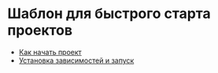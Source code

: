 # Шаблон для быстрого старта проектов

* [Как начать проект](readme/how-to-start-project.md)
* [Установка зависимостей и запуск](readme/install-and-start.md)

